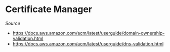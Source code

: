 # Certificate Manager

*Source*

* https://docs.aws.amazon.com/acm/latest/userguide/domain-ownership-validation.html
* https://docs.aws.amazon.com/acm/latest/userguide/dns-validation.html
